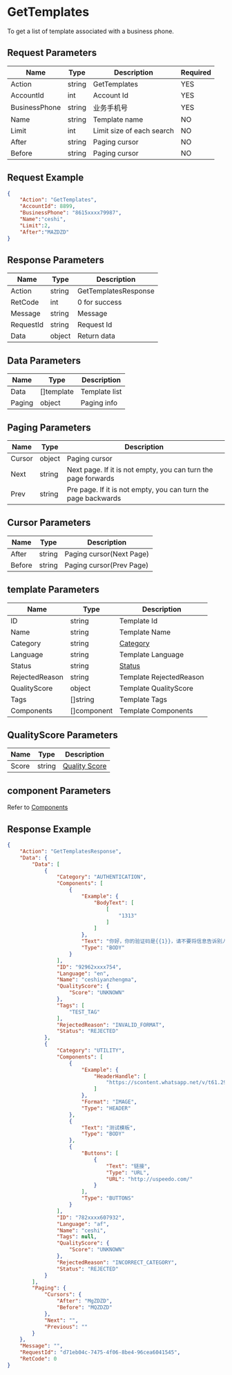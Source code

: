 # GetTemplates
To get a list of template associated with a business phone.  

## Request Parameters
| Name          | Type   | Description               | Required |
| ------------- | ------ | ------------------------- | -------- |
| Action        | string | GetTemplates              | YES      |
| AccountId     | int    | Account Id                | YES      |
| BusinessPhone | string | 业务手机号                | YES      |
| Name          | string | Template name             | NO       |
| Limit         | int    | Limit size of each search | NO       |
| After         | string | Paging cursor             | NO       |
| Before        | string | Paging cursor             | NO       |


## Request Example
```json
{
    "Action": "GetTemplates",
    "AccountId": 8899,
    "BusinessPhone": "8615xxxx79987",
    "Name":"ceshi",
    "Limit":2,
    "After":"MAZDZD"
}
```

## Response Parameters
| Name      | Type   | Description          |
| --------- | ------ | -------------------- |
| Action    | string | GetTemplatesResponse |
| RetCode   | int    | 0 for success        |
| Message   | string | Message              |
| RequestId | string | Request Id           |
| Data      | object | Return data          |

## Data Parameters
| Name   | Type       | Description   |
| ------ | ---------- | ------------- |
| Data   | []template | Template list |
| Paging | object     | Paging info   |

## Paging Parameters
| Name   | Type   | Description                                                   |
| ------ | ------ | ------------------------------------------------------------- |
| Cursor | object | Paging cursor                                                 |
| Next   | string | Next page. If it is not empty, you can turn the page forwards |
| Prev   | string | Pre page. If it is not empty, you can turn the page backwards |

## Cursor Parameters
| Name   | Type   | Description              |
| ------ | ------ | ------------------------ |
| After  | string | Paging cursor(Next Page) |
| Before | string | Paging cursor(Prev Page) |

## template Parameters
| Name           | Type        | Description                                 |
| -------------- | ----------- | ------------------------------------------- |
| ID             | string      | Template Id                                 |
| Name           | string      | Template Name                               |
| Category       | string      | [Category](./999-Enum.md#template_category) |
| Language       | string      | Template Language                           |
| Status         | string      | [Status](./999-Enum.md#template_status)     |
| RejectedReason | string      | Template RejectedReason                     |
| QualityScore   | object      | Template QualityScore                       |
| Tags           | []string    | Template Tags                               |
| Components     | []component | Template Components                         |

## QualityScore Parameters
| Name  | Type   | Description                                           |
| ----- | ------ | ----------------------------------------------------- |
| Score | string | [Quality Score](./999-Enum.md#template_quality_score) |

## component Parameters
Refer to [Components](https://developers.facebook.com/docs/whatsapp/business-management-api/message-templates/components)


## Response Example
```json
{
    "Action": "GetTemplatesResponse",
    "Data": {
        "Data": [
            {
                "Category": "AUTHENTICATION",
                "Components": [
                    {
                        "Example": {
                            "BodyText": [
                                [
                                    "1313"
                                ]
                            ]
                        },
                        "Text": "你好，你的验证码是{{1}}，请不要将信息告诉别人",
                        "Type": "BODY"
                    }
                ],
                "ID": "92962xxxx754",
                "Language": "en",
                "Name": "ceshiyanzhengma",
                "QualityScore": {
                    "Score": "UNKNOWN"
                },
                "Tags": [
                    "TEST_TAG"
                ],
                "RejectedReason": "INVALID_FORMAT",
                "Status": "REJECTED"
            },
            {
                "Category": "UTILITY",
                "Components": [
                    {
                        "Example": {
                            "HeaderHandle": [
                                "https://scontent.whatsapp.net/v/t61.29466-34/339053090_782169319941265_6515992918508567612_n.png?ccb=1-7&_nc_sid=57045b&_nc_ohc=kqoiquC7lvYAX_nBRL_&_nc_ht=scontent.whatsapp.net&edm=AH51TzQEAAAA&oh=01_AdQ6WI1_lWevNio26xXchMxcIv8aeVoF1UD9cTVdXtkkuw&oe=646FF3F7"
                            ]
                        },
                        "Format": "IMAGE",
                        "Type": "HEADER"
                    },
                    {
                        "Text": "测试模板",
                        "Type": "BODY"
                    },
                    {
                        "Buttons": [
                            {
                                "Text": "链接",
                                "Type": "URL",
                                "URL": "http://uspeedo.com/"
                            }
                        ],
                        "Type": "BUTTONS"
                    }
                ],
                "ID": "782xxxx607932",
                "Language": "af",
                "Name": "ceshi",
                "Tags": null,
                "QualityScore": {
                    "Score": "UNKNOWN"
                },
                "RejectedReason": "INCORRECT_CATEGORY",
                "Status": "REJECTED"
            }
        ],
        "Paging": {
            "Cursors": {
                "After": "MgZDZD",
                "Before": "MQZDZD"
            },
            "Next": "",
            "Previous": ""
        }
    },
    "Message": "",
    "RequestId": "d71eb04c-7475-4f06-8be4-96cea6041545",
    "RetCode": 0
}
```